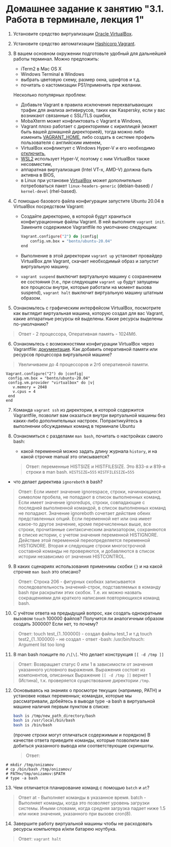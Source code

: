 # Домашнее задание к занятию "3.1. Работа в терминале, лекция 1"

1. Установите средство виртуализации [Oracle VirtualBox](https://www.virtualbox.org/).
2. Установите средство автоматизации [Hashicorp Vagrant](https://www.vagrantup.com/).
3. В вашем основном окружении подготовьте удобный для дальнейшей работы терминал. Можно предложить:

   * iTerm2 в Mac OS X
   * Windows Terminal в Windows
   * выбрать цветовую схему, размер окна, шрифтов и т.д.
   * почитать о кастомизации PS1/применить при желании.

   Несколько популярных проблем:

   * Добавьте Vagrant в правила исключения перехватывающих трафик для анализа антивирусов, таких как Kaspersky, если у вас возникают связанные с SSL/TLS ошибки,
   * MobaXterm может конфликтовать с Vagrant в Windows,
   * Vagrant плохо работает с директориями с кириллицей (может быть вашей домашней директорией), тогда можно либо изменить [VAGRANT_HOME](https://www.vagrantup.com/docs/other/environmental-variables#vagrant_home), либо создать в системе профиль пользователя с английским именем,
   * VirtualBox конфликтует с Windows Hyper-V и его необходимо [отключить](https://www.vagrantup.com/docs/installation#windows-virtualbox-and-hyper-v),
   * [WSL2](https://docs.microsoft.com/ru-ru/windows/wsl/wsl2-faq#does-wsl-2-use-hyper-v-will-it-be-available-on-windows-10-home) использует Hyper-V, поэтому с ним VirtualBox также несовместим,
   * аппаратная виртуализация (Intel VT-x, AMD-V) должна быть активна в BIOS,
   * в Linux при установке [VirtualBox](https://www.virtualbox.org/wiki/Linux_Downloads) может дополнительно потребоваться пакет `linux-headers-generic` (debian-based) / `kernel-devel` (rhel-based).
4. С помощью базового файла конфигурации запустите Ubuntu 20.04 в VirtualBox посредством Vagrant:

   * Создайте директорию, в которой будут храниться конфигурационные файлы Vagrant. В ней выполните `vagrant init`. Замените содержимое Vagrantfile по умолчанию следующим:

     ```bash
     Vagrant.configure("2") do |config|
         config.vm.box = "bento/ubuntu-20.04"
     end
     ```
   * Выполнение в этой директории `vagrant up` установит провайдер VirtualBox для Vagrant, скачает необходимый образ и запустит виртуальную машину.
   * `vagrant suspend` выключит виртуальную машину с сохранением ее состояния (т.е., при следующем `vagrant up` будут запущены все процессы внутри, которые работали на момент вызова suspend), `vagrant halt` выключит виртуальную машину штатным образом.
5. Ознакомьтесь с графическим интерфейсом VirtualBox, посмотрите как выглядит виртуальная машина, которую создал для вас Vagrant, какие аппаратные ресурсы ей выделены. Какие ресурсы выделены по-умолчанию?
> Ответ - 2 процессора, Оперативная память - 1024Мб.

6. Ознакомьтесь с возможностями конфигурации VirtualBox через Vagrantfile: [документация](https://www.vagrantup.com/docs/providers/virtualbox/configuration.html). Как добавить оперативной памяти или ресурсов процессора виртуальной машине?
> Увеличиваем до 4 процессоров и 2гб оперативной памяти.
   ```
 Vagrant.configure("2") do |config|
 	config.vm.box = "bento/ubuntu-20.04"
	config.vm.provider "virtualbox" do |v|
	  v.memory = 2048
	  v.cpus = 4
	end
 end
   ```


7. Команда `vagrant ssh` из директории, в которой содержится Vagrantfile, позволит вам оказаться внутри виртуальной машины без каких-либо дополнительных настроек. Попрактикуйтесь в выполнении обсуждаемых команд в терминале Ubuntu
 
8. Ознакомиться с разделами `man bash`, почитать о настройках самого bash:
   * какой переменной можно задать длину журнала `history`, и на какой строчке manual это описывается?
   > Ответ: переменные HISTSIZE и HISTFILESIZE. Это 833-я и 819-я строки в man bash.
   `HISTSIZE=555`
   `HISTFILESIZE=555`

  * что делает директива `ignoreboth` в bash?
> Ответ: Если имеет значение ignorespace, строки, начинающиеся символом 
пробела, не попадают в список выполненных команд. Если имеет значение
ignoredups, строки, совпадающие с последней выполненной командой, в список
выполненных команд не попадают. Значение ignoreboth сочетает действие
обеих представленных опций. Если переменной нет или она имеет какое-то другое
значение, кроме перечисленных выше, все строки, прочитанные синтаксическим
анализатором, сохраняются в списке истории, с учетом значения переменной
HISTIGNORE. Действие этой переменной переопределяется переменной
HISTIGNORE. Вторая и следующие строки многострочной составной команды не
проверяются, и добавляются в список истории независимо от значения
HISTCONTROL.


9. В каких сценариях использования применимы скобки `{}` и на какой строчке `man bash` это описано?
> Ответ: Строка 206 - фигурных скобках записывается последовательность значений-строк, подставляемых в команду bash при раскрытии этих скобок. Т.е. их можно назвать сокращениями для краткого написания повторяющихся команд bash.

10. С учётом ответа на предыдущий вопрос, как создать однократным вызовом `touch` 100000 файлов? Получится ли аналогичным образом создать 300000? Если нет, то почему?
> Ответ: touch test_{1..100000} - создал файлы test_1 и т.д
> touch test2_{1..100000} - не создал - ответ -bash: /usr/bin/touch: Argument list too long

11. В man bash поищите по `/\[\[`. Что делает конструкция `[[ -d /tmp ]]`
> Ответ: Возвращает статус 0 или 1 в зависимости от значения указанного условного выражения. Выражения состоят из компонентов, описанных 
>  Выражение `[[ -d /tmp ]]` вернет 1 (Истина), т.к. проверяется существование директории `/tmp`.

12. Основываясь на знаниях о просмотре текущих (например, PATH) и установке новых переменных; командах, которые мы рассматривали, добейтесь в выводе type -a bash в виртуальной машине наличия первым пунктом в списке:
    ```bash
    bash is /tmp/new_path_directory/bash
    bash is /usr/local/bin/bash
    bash is /bin/bash
    ```
    (прочие строки могут отличаться содержимым и порядком)
    В качестве ответа приведите команды, которые позволили вам добиться указанного вывода или соответствующие скриншоты.
    > Ответ:
   ```
   # mkdir /tmp/onizamov
   # cp /bin/bash /tmp/onizamov/
   # PATH=/tmp/onizamov:$PATH
   # type -a bash
   ```
13. Чем отличается планирование команд с помощью `batch` и `at`?
> Ответ
> at - Выполняет команды в указанное время.
batch - Выполняет команды, когда это позволяет уровень загрузки системы. Иными словами, когда средняя загрузка падает ниже 1.5 или ниже значения, указанного при вызове cron(8).

14. Завершите работу виртуальной машины чтобы не расходовать ресурсы компьютера и/или батарею ноутбука.
> Ответ: `vagrant halt`
